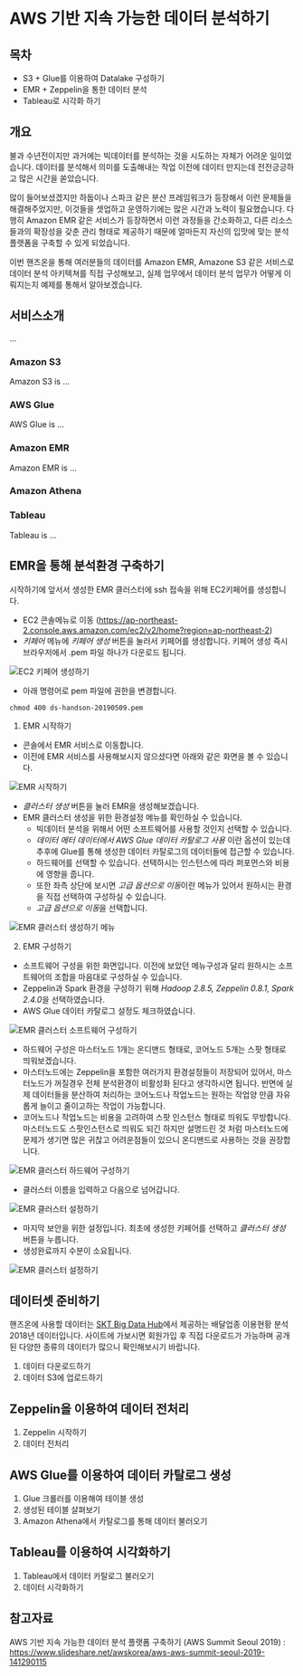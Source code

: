 # AWS 기반 지속 가능한 데이터  분석하기

## 목차
- S3 + Glue를 이용하여 Datalake 구성하기
- EMR + Zeppelin을 통한 데이터 분석
- Tableau로 시각화 하기

## 개요
불과 수년전이지만 과거에는 빅데이터를 분석하는 것을 시도하는 자체가 어려운 일이었습니다. 데이터를 분석해서 의미를 도출해내는 작업 이전에 데이터 만지는데 전전긍긍하고 많은 시간을 쏟았습니다.

많이 들어보셨겠지만 하둡이나 스파크 같은 분산 프레임워크가 등장해서 이런 문제들을 해결해주었지만, 이것들을 셋업하고 운영하기에는 많은 시간과 노력이 필요했습니다. 다행히 Amazon EMR 같은 서비스가 등장하면서 이런 과정들을 간소화하고, 다른 리소스들과의 확장성을 갖춘 관리 형태로 제공하기 때문에 얼마든지 자신의 입맛에 맞는 분석 플랫폼을 구축할 수 있게 되었습니다.

이번 핸즈온을 통해 여러분들의 데이터를 Amazon EMR, Amazone S3 같은 서비스로 데이터 분석 아키텍쳐를 직접 구성해보고, 실제 업무에서 데이터 분석 업무가 어떻게 이뤄지는지 예제를 통해서 알아보겠습니다.

## 서비스소개
...
### Amazon S3
Amazon S3 is ...
### AWS Glue
AWS Glue is ...
### Amazon EMR
Amazon EMR is ...
### Amazon Athena
### Tableau
Tableau is ...

## EMR을 통해 분석환경 구축하기
시작하기에 앞서서 생성한 EMR 클러스터에 ssh 접속을 위해 EC2키페어를 생성합니다.
  - EC2 콘솔메뉴로 이동 (https://ap-northeast-2.console.aws.amazon.com/ec2/v2/home?region=ap-northeast-2)
  - *키페어* 메뉴에 *키페어 생성* 버튼을 눌러서 키페어를 생성합니다. 키페어 생성 즉시 브라우저에서 .pem 파일 하나가 다운로드 됩니다.
  
  ![EC2 키페어 생성하기](./img/emr-006.png)
  
  - 아래 명령어로 pem 파일에 권한을 변경합니다.
  
  ```
  chmod 400 ds-handson-20190509.pem
  ```

1. EMR 시작하기
- 콘솔에서 EMR 서비스로 이동합니다.
- 이전에 EMR 서비스를 사용해보시지 않으셨다면 아래와 같은 화면을 볼 수 있습니다.

![EMR 시작하기](./img/emr-001.png)
- *클러스터 생성* 버튼을 눌러 EMR을 생성해보겠습니다.
- EMR 클러스터 생성을 위한 환경설정 메뉴를 확인하실 수 있습니다.
  - 빅데이터 분석을 위해서 어떤 소프트웨어를 사용할 것인지 선택할 수 있습니다.
  - *데이터 메터 데이터에서 AWS Glue 데이터 카탈로그 사용* 이란 옵션이 있는데 추후에 Glue를 통해 생성한 데이터 카탈로그의 데이터들에 접근할 수 있습니다.
  - 하드웨어를 선택할 수 있습니다. 선택하시는 인스턴스에 따라 퍼포먼스와 비용에 영향을 줍니다.
  - 또한 좌측 상단에 보시면 *고급 옵션으로 이동*이란 메뉴가 있어서 원하시는 환경을 직접 선택하여 구성하실 수 있습니다.
  - *고급 옵션으로 이동*을 선택합니다.

![EMR 클러스터 생성하기 메뉴](./img/emr-002.png)

2. EMR 구성하기
- 소프트웨어 구성을 위한 화면입니다. 이전에 보았던 메뉴구성과 달리 원하시는 소프트웨어의 조합을 마음대로 구성하실 수 있습니다.
- Zeppelin과 Spark 환경을 구성하기 위해 *Hadoop 2.8.5, Zeppelin 0.8.1, Spark 2.4.0*을 선택하였습니다.
- AWS Glue 데이터 카탈로그 설정도 체크하였습니다.

![EMR 클러스터 소프트웨어 구성하기](./img/emr-003.png)

- 하드웨어 구성은 마스터노드 1개는 온디맨드 형태로, 코어노드 5개는 스팟 형태로 띄워보겠습니다.
- 마스터노드에는 Zeppelin을 포함한 여러가지 환경설정들이 저장되어 있어서, 마스터노드가 꺼질경우 전체 분석환경이 비활성화 된다고 생각하시면 됩니다. 반면에 실제 데이터들을 분산하여 처리하는 코어노드나 작업노드는 원하는 작업양 만큼 자유롭게 늘이고 줄이고하는 작업이 가능합니다.
- 코어노드나 작업노드는 비용을 고려하여 스팟 인스턴스 형태로 띄워도 무방합니다. 마스터노드도 스팟인스턴스로 띄워도 되긴 하지만 설명드린 것 처럼 마스터노드에 문제가 생기면 많은 귀찮고 어려운점들이 있으니 온디맨드로 사용하는 것을 권장합니다.

![EMR 클러스터 하드웨어 구성하기](./img/emr-004.png)

- 클러스터 이름을 입력하고 다음으로 넘어갑니다.

![EMR 클러스터 설정하기](./img/emr-005.png)

- 마지막 보안을 위한 설정입니다. 최초에 생성한 키페어를 선택하고 *클러스터 생성* 버튼을 누릅니다.
- 생성완료까지 수분이 소요됩니다.

![EMR 클러스터 설정하기](./img/emr-007.png)

## 데이터셋 준비하기
핸즈온에 사용할 데이터는 [SKT Big Data Hub](https://www.bigdatahub.co.kr)에서 제공하는 배달업종 이용현황 분석 2018년 데이터입니다. 사이트에 가보시면 회원가입 후 직접 다운로드가 가능하며 공개된 다양한 종류의 데이터가 많으니 확인해보시기 바랍니다.

1. 데이터 다운로드하기
2. 데이터 S3에 업로드하기

## Zeppelin을 이용하여 데이터 전처리
1. Zeppelin 시작하기
2. 데이터 전처리

## AWS Glue를 이용하여 데이터 카탈로그 생성
1. Glue 크롤러를 이용해여 테이블 생성
2. 생성된 테이블 살펴보기
3. Amazon Athena에서 카탈로그를 통해 데이터 불러오기

## Tableau를 이용하여 시각화하기
1. Tableau에서 데이터 카탈로그 불러오기
2. 데이터 시각화하기

## 참고자료
AWS 기반 지속 가능한 데이터 분석 플랫폼 구축하기 (AWS Summit Seoul 2019)
: https://www.slideshare.net/awskorea/aws-aws-summit-seoul-2019-141290115
